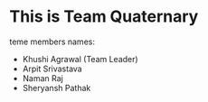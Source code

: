 # This is Team Quaternary

teme members names:
- Khushi Agrawal (Team Leader)
- Arpit Srivastava
- Naman Raj
- Sheryansh Pathak
